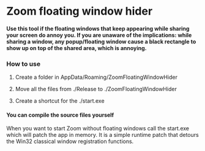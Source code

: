 # Zoom floating window hider
#### Use this tool if the floating windows that keep appearing while sharing your screen do annoy you. If you are unaware of the implications: while sharing a window, any popup/floating window cause a black rectangle to show up on top of the shared area, which is annoying.

### How to use
1. Create a folder in AppData/Roaming/ZoomFloatingWindowHider

3. Move all the files from ./Release to ./ZoomFloatingWindowHider

5. Create a shortcut for the ./start.exe

#### You can compile the source files yourself

When you want to start Zoom without floating windows call the start.exe which will patch the app in memory. It is a simple runtime patch that detours the Win32 classical window registration functions.
